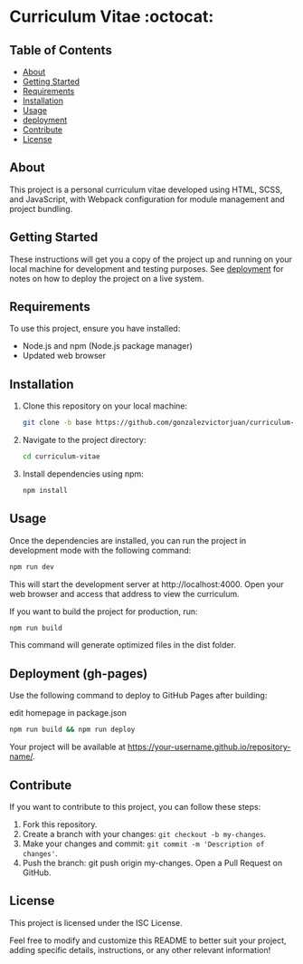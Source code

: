 # Curriculum Vitae :octocat:

## Table of Contents

- [About](#about)
- [Getting Started](#getting_started)
- [Requirements](#requirements)
- [Installation](#installation)
- [Usage](#usage)
- [deployment](#deployment)
- [Contribute](#contribute)
- [License](#license)

## About <a name = "about"></a>

This project is a personal curriculum vitae developed using HTML, SCSS, and JavaScript, with Webpack configuration for module management and project bundling.

## Getting Started <a name = "getting_started"></a>

These instructions will get you a copy of the project up and running on your local machine for development and testing purposes. See [deployment](#deployment) for notes on how to deploy the project on a live system.

## Requirements

To use this project, ensure you have installed:

- Node.js and npm (Node.js package manager)
- Updated web browser

## Installation

1. Clone this repository on your local machine:

   ```bash
   git clone -b base https://github.com/gonzalezvictorjuan/curriculum-vitae.git
   ```

2. Navigate to the project directory:

   ```bash
   cd curriculum-vitae
   ```

3. Install dependencies using npm:
   ```bash
   npm install
   ```

## Usage

Once the dependencies are installed, you can run the project in development mode with the following command:

```bash
npm run dev
```

This will start the development server at http://localhost:4000. Open your web browser and access that address to view the curriculum.

If you want to build the project for production, run:

```bash
npm run build
```

This command will generate optimized files in the dist folder.

## Deployment (gh-pages)

Use the following command to deploy to GitHub Pages after building:

edit homepage in package.json

```bash
npm run build && npm run deploy
```

Your project will be available at https://your-username.github.io/repository-name/.

## Contribute

If you want to contribute to this project, you can follow these steps:

1. Fork this repository.
2. Create a branch with your changes: `git checkout -b my-changes`.
3. Make your changes and commit: `git commit -m 'Description of changes'`.
4. Push the branch: git push origin my-changes.
   Open a Pull Request on GitHub.

## License

This project is licensed under the ISC License.

Feel free to modify and customize this README to better suit your project, adding specific details, instructions, or any other relevant information!
